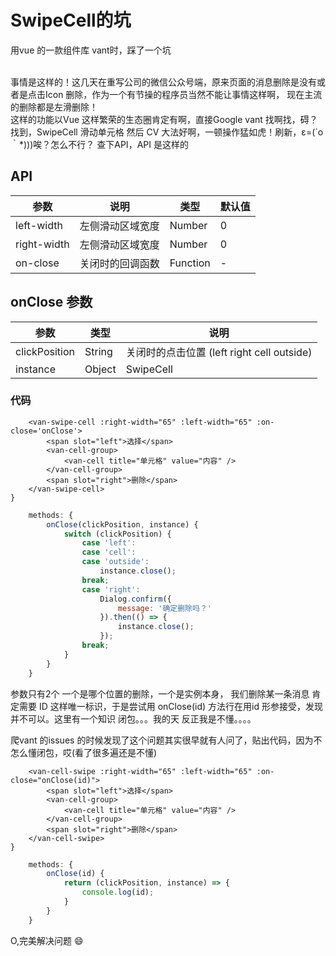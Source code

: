 # SwipeCell的坑

用vue 的一款组件库 vant时，踩了一个坑 </br>
</br>

事情是这样的！这几天在重写公司的微信公众号端，原来页面的消息删除是没有或者是点击Icon 删除，作为一个有节操的程序员当然不能让事情这样啊，
现在主流的删除都是左滑删除！
</br>
这样的功能以Vue 这样繁荣的生态圈肯定有啊，直接Google vant 找啊找，碍？找到，SwipeCell 滑动单元格
然后 CV 大法好啊，一顿操作猛如虎！刷新，ε=(´ο｀*)))唉？怎么不行？ 查下API，API 是这样的</br>

## API

| 参数 | 说明 | 类型 | 默认值 |
| ------ | ------ | ------ | ------ |
| left-width | 左侧滑动区域宽度 | Number | 0 |
| right-width | 左侧滑动区域宽度 | Number | 0 |
| on-close | 关闭时的回调函数 | Function | - |

## onClose 参数

|参数 | 类型 | 说明 |
| ------ | ------ | ------ |
|clickPosition | String| 关闭时的点击位置 (left right cell outside)|
instance | Object | SwipeCell | 实例

### 代码

```vue
    <van-swipe-cell :right-width="65" :left-width="65" :on-close='onClose'>
        <span slot="left">选择</span>
        <van-cell-group>
            <van-cell title="单元格" value="内容" />
        </van-cell-group>
        <span slot="right">删除</span>
    </van-swipe-cell>
}
```

```js
    methods: {
        onClose(clickPosition, instance) {
            switch (clickPosition) {
                case 'left':
                case 'cell':
                case 'outside':
                    instance.close();
                break;
                case 'right':
                    Dialog.confirm({
                        message: '确定删除吗？'
                    }).then(() => {
                        instance.close();
                    });
                break;
            }
        }
    }
```

参数只有2个 一个是哪个位置的删除，一个是实例本身， 我们删除某一条消息 肯定需要 ID 这样唯一标识，于是尝试用 onClose(id)
方法行在用id 形参接受，发现并不可以。这里有一个知识 闭包。。。我的天 反正我是不懂。。。。
</br>

爬vant 的issues 的时候发现了这个问题其实很早就有人问了，贴出代码，因为不怎么懂闭包，哎(看了很多遍还是不懂)

``` vue
    <van-cell-swipe :right-width="65" :left-width="65" :on-close="onClose(id)">
        <span slot="left">选择</span>
        <van-cell-group>
            <van-cell title="单元格" value="内容" />
        </van-cell-group>
        <span slot="right">删除</span>
    </van-cell-swipe>
}
```

```js
    methods: {
        onClose(id) {
            return (clickPosition, instance) => {
                console.log(id);
            }
        }
    }
```

O,完美解决问题 :smile: